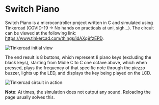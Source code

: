 # Switch Piano

Switch Piano is a microcontroller project written in C and simulated using Tinkercad (COVID-19 -> No hands on practicals at uni, sigh...). The circuit can be viewed at the following link: https://www.tinkercad.com/things/idAXq9fzEPD.

![Tinkercad initial view](https://user-images.githubusercontent.com/54629302/122638421-58505c00-d137-11eb-865c-41e97cc776f5.png)

The end result is 8 buttons, which represent 8 piano keys (excluding the black keys), starting from Midle C to C one octave above, which when pressed, plays the frequency of that specific note through the piezzo buzzer, lights up the LED, and displays the key being played on the LCD.
 
![Tinkercad circuit in action](https://user-images.githubusercontent.com/54629302/122638429-5dada680-d137-11eb-87c0-fad44bc7b1c3.png)

**Note:** At times, the simulation does not output any sound. Reloading the page usually solves this.
